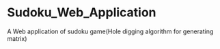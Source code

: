 # Sudoku_Web_Application
A Web application of sudoku game(Hole digging algorithm for generating matrix)
